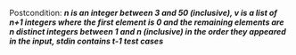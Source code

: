 Postcondition: ***n is an integer between 3 and 50 (inclusive), v is a list of n+1 integers where the first element is 0 and the remaining elements are n distinct integers between 1 and n (inclusive) in the order they appeared in the input, stdin contains t-1 test cases***